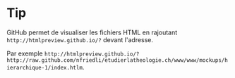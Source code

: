 Tip
===

GitHub permet de visualiser les fichiers HTML en rajoutant `http://htmlpreview.github.io/?` devant l'adresse.

Par exemple `http://htmlpreview.github.io/?http://raw.github.com/nfriedli/etudierlatheologie.ch/www/www/mockups/hierarchique-1/index.htlm`.
